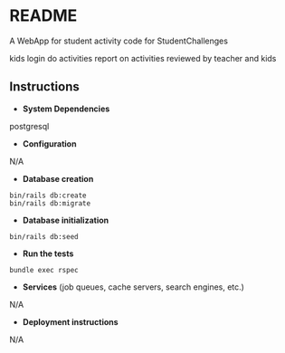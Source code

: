 # README

A WebApp for student activity code for StudentChallenges

kids login
do activities
report on activities
reviewed by teacher and kids

## Instructions

* **System Dependencies**

postgresql

* **Configuration**

N/A

* **Database creation**
```
bin/rails db:create
bin/rails db:migrate
```

* **Database initialization**
```
bin/rails db:seed
```

* **Run the tests**
```
bundle exec rspec
```

* **Services** (job queues, cache servers, search engines, etc.)

N/A

* **Deployment instructions**

N/A
